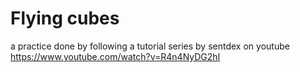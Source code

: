 # Flying cubes

a practice done by following a tutorial series by sentdex on youtube
https://www.youtube.com/watch?v=R4n4NyDG2hI
